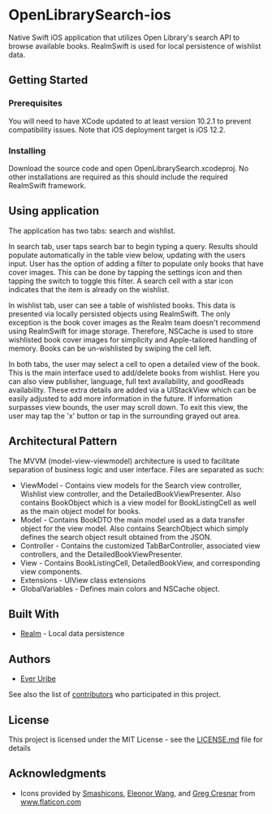# OpenLibrarySearch-ios

Native Swift iOS application that utilizes Open Library's search API to browse available books. RealmSwift is used for local persistence of wishlist data. 

## Getting Started

### Prerequisites

You will need to have XCode updated to at least version 10.2.1 to prevent compatibility issues.  Note that iOS deployment target is iOS 12.2.

### Installing

Download the source code and open OpenLibrarySearch.xcodeproj. No other installations are required as this should include the required RealmSwift framework.

## Using application

The application has two tabs: search and wishlist. 

In search tab, user taps search bar to begin typing a query. Results should populate automatically in the table view below, updating with the users input. User has the option of adding a filter to populate only books that have cover images. This can be done by tapping the settings icon and then tapping the switch to toggle this filter. A search cell with a star icon indicates that the item is already on the wishlist.

In wishlist tab, user can see a table of wishlisted books. This data is presented via locally persisted objects using RealmSwift. The only exception is the book cover images as the Realm team doesn't recommend using RealmSwift for image storage. Therefore, NSCache is used to store wishlisted book cover images for simplicity and Apple-tailored handling of memory. Books can be un-wishlisted by swiping the cell left. 

In both tabs, the user may select a cell to open a detailed view of the book. This is the main interface used to add/delete books from wishlist. Here you can also view publisher, language, full text availability, and goodReads availability. These extra details are added via a UIStackView which can be easily adjusted to add more information in the future. If information surpasses view bounds, the user may scroll down. To exit this view, the user may tap the 'x' button or tap in the surrounding grayed out area. 

## Architectural Pattern

The MVVM (model-view-viewmodel) architecture is used to facilitate separation of business logic and user interface. Files are separated as such:
* ViewModel - Contains view models for the Search view controller, Wishlist view controller, and the DetailedBookViewPresenter. Also contains BookObject which is a view model for BookListingCell as well as the main object model for books. 
* Model - Contains BookDTO the main model used as a data transfer object for the view model. Also contains SearchObject which simply defines the search object result obtained from the JSON.
* Controller - Contains the customized TabBarController, associated view controllers, and the DetailedBookViewPresenter.
* View - Contains BookListingCell, DetailedBookView, and corresponding view components.
* Extensions - UIView class extensions
* GlobalVariables - Defines main colors and NSCache object.

## Built With

* [Realm](http://realm.io/docs/swift/) - Local data persistence

## Authors

* [Ever Uribe](https://github.com/everuribe)

See also the list of [contributors](https://github.com/your/project/contributors) who participated in this project.

## License

This project is licensed under the MIT License - see the [LICENSE.md](LICENSE.md) file for details

## Acknowledgments

* Icons provided by [Smashicons](https://www.flaticon.com/authors/smashicons), [Eleonor Wang](https://www.flaticon.com/authors/eleonor-wang), and [Greg Cresnar](https://www.flaticon.com/authors/gregor-cresnar) from www.flaticon.com

